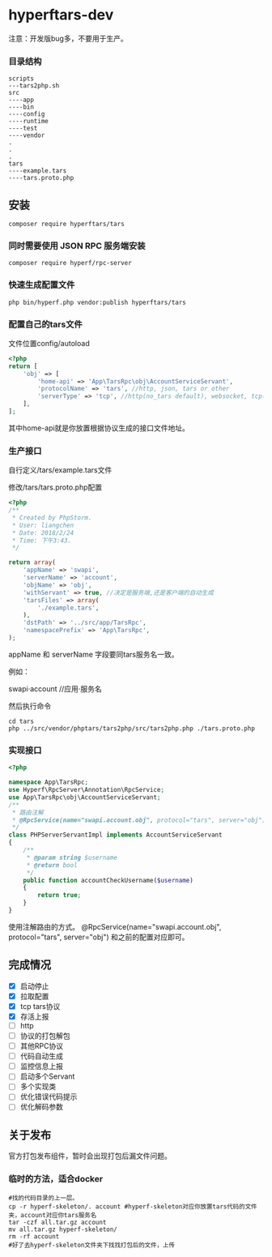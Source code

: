 # hyperftars-dev
注意：开发版bug多，不要用于生产。
### 目录结构

```shell script
scripts 
---tars2php.sh
src
----app
----bin
----config
----runtime
----test
----vendor
.
.
.
tars
----example.tars
----tars.proto.php
```


## 安装
```
composer require hyperftars/tars
```
### 同时需要使用 JSON RPC 服务端安装
```
composer require hyperf/rpc-server
```
### 快速生成配置文件
```shell script
php bin/hyperf.php vendor:publish hyperftars/tars
```
### 配置自己的tars文件
文件位置config/autoload
```php
<?php
return [
    'obj' => [
        'home-api' => 'App\TarsRpc\obj\AccountServiceServant',
        'protocolName' => 'tars', //http, json, tars or other
        'serverType' => 'tcp', //http(no_tars default), websocket, tcp(tars default), udp
    ],
];
```
其中home-api就是你放置根据协议生成的接口文件地址。

### 生产接口

自行定义/tars/example.tars文件

修改/tars/tars.proto.php配置

```php
<?php
/**
 * Created by PhpStorm.
 * User: liangchen
 * Date: 2018/2/24
 * Time: 下午3:43.
 */

return array(
    'appName' => 'swapi',
    'serverName' => 'account',
    'objName' => 'obj',
    'withServant' => true, //决定是服务端,还是客户端的自动生成
    'tarsFiles' => array(
        './example.tars',
    ),
    'dstPath' => '../src/app/TarsRpc',
    'namespacePrefix' => 'App\TarsRpc',
);
```
appName 和 serverName 字段要同tars服务名一致。

例如：

swapi·account  //应用·服务名

然后执行命令

```shell script
cd tars
php ../src/vendor/phptars/tars2php/src/tars2php.php ./tars.proto.php
```
### 实现接口
```php
<?php

namespace App\TarsRpc;
use Hyperf\RpcServer\Annotation\RpcService;
use App\TarsRpc\obj\AccountServiceServant;
/**
 * 路由注解
 * @RpcService(name="swapi.account.obj", protocol="tars", server="obj")
 */
class PHPServerServantImpl implements AccountServiceServant
{
    /**
     * @param string $username
     * @return bool
     */
    public function accountCheckUsername($username)
    {
        return true;
    }
}

```
使用注解路由的方式。
@RpcService(name="swapi.account.obj", protocol="tars", server="obj")
和之前的配置对应即可。

## 完成情况

- [x] 启动停止
- [x] 拉取配置
- [x] tcp tars协议
- [x] 存活上报
- [ ] http
- [ ] 协议的打包解包
- [ ] 其他RPC协议
- [ ] 代码自动生成
- [ ] 监控信息上报
- [ ] 启动多个Servant
- [ ] 多个实现类
- [ ] 优化错误代码提示
- [ ] 优化解码参数

## 关于发布

 官方打包发布组件，暂时会出现打包后漏文件问题。
 
 ### 临时的方法，适合docker
 ```shell script
#找的代码目录的上一层。
cp -r hyperf-skeleton/. account #hyperf-skeleton对应你放置tars代码的文件夹，account对应你tars服务名
tar -czf all.tar.gz account
mv all.tar.gz hyperf-skeleton/
rm -rf account
#好了去hyperf-skeleton文件夹下找找打包后的文件，上传
```
